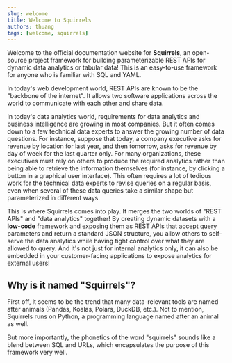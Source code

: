 ```yaml
---
slug: welcome
title: Welcome to Squirrels
authors: thuang
tags: [welcome, squirrels]
---
```


Welcome to the official documentation website for **Squirrels**, an open-source project framework for building parameterizable REST APIs for dynamic data analytics or tabular data! This is an easy-to-use framework for anyone who is familiar with SQL and YAML.

In today's web development world, REST APIs are known to be the "backbone of the internet". It allows two software applications across the world to communicate with each other and share data.

In today's data analytics world, requirements for data analytics and business intelligence are growing in most companies. But it often comes down to a few technical data experts to answer the growing number of data questions. For instance, suppose that today, a company executive asks for revenue by location for last year, and then tomorrow, asks for revenue by day of week for the last quarter only. For many organizations, these executives must rely on others to produce the required analytics rather than being able to retrieve the information themselves (for instance, by clicking a button in a graphical user interface). This often requires a lot of tedious work for the technical data experts to revise queries on a regular basis, even when several of these data queries take a similar shape but parameterized in different ways.

This is where Squirrels comes into play. It merges the two worlds of "REST APIs" and "data analytics" together! By creating dynamic datasets with a **low-code** framework and exposing them as REST APIs that accept query parameters and return a standard JSON structure, you allow others to self-serve the data analytics while having tight control over what they are allowed to query. And it's not just for internal analytics only, it can also be embedded in your customer-facing applications to expose analytics for external users!

## Why is it named "Squirrels"?

First off, it seems to be the trend that many data-relevant tools are named after animals (Pandas, Koalas, Polars, DuckDB, etc.). Not to mention, Squirrels runs on Python, a programming language named after an animal as well.

But more importantly, the phonetics of the word "squirrels" sounds like a blend between SQL and URLs, which encapsulates the purpose of this framework very well.
